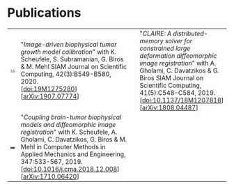 # Publications

<table border="0" width="100%">
<col style="width:20%">
<col style="width:80%">
<tbody>
<tr>
<!-- ####################################### -->
<td>
<p align="center"><img src="pics/2020-scheufele-SISC.png" alt="mangSISC19"  width="240"/></p>
</td>
<td>
"<i>Image-driven biophysical tumor growth model calibration</i>"
with K. Scheufele, S. Subramanian, G. Biros & M. Mehl
SIAM Journal on Scientific Computing, 42(3):B549-B580, 2020.
<br>
[<a href="https://doi.org/10.1137/19M1275280">doi:19M1275280</a>]
[<a href="https://arxiv.org/abs/1907.07774">arXiv:1907.07774</a>]
</td>
<!-- ####################################### -->
<td>
<p align="center"><img src="pics/2019-mang-SISC.png" alt="mangSISC19"  width="240"/></p>
</td>
<td>
"<i>CLAIRE: A distributed-memory solver for constrained large deformation diffeomorphic image registration</i>"
with A. Gholami, C. Davatzikos & G. Biros
SIAM Journal on Scientific Computing, 41(5):C548-C584, 2019.
<br>
[<a href="https://doi.org/10.1137/18M1207818">doi:10.1137/18M1207818</a>]
[<a href="https://arxiv.org/abs/1808.04487">arXiv:1808.04487</a>]
</td>
<!-- ####################################### -->
<tr>
<td>
<p align="center"><img src="pics/2019-scheufele-CMAME.png" alt="scheufeleCMAME19"  width="240"/></p>
</td>
<td>
"<i>Coupling brain-tumor biophysical models and diffeomorphic image registration</i>"
with K. Scheufele, A. Gholami, C. Davatzikos, G. Biros & M. Mehl in
Computer Methods in Applied Mechanics and Engineering, 347:533-567, 2019.<br>
[<a href="https://doi.org/10.1016/j.cma.2018.12.008">doi:10.1016/j.cma.2018.12.008</a>]
[<a href="https://arxiv.org/abs/1710.06420">arXiv:1710.06420</a>]
</td>
</tr>
</tbody>
</table>

